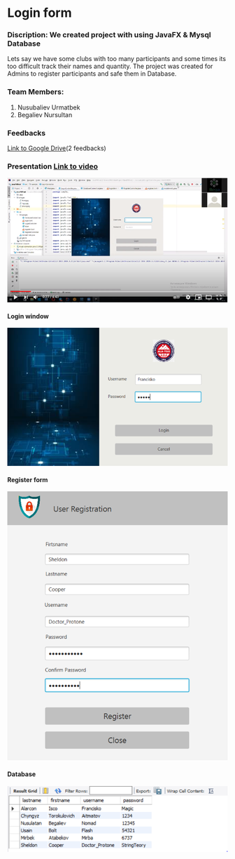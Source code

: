 # Login form
### Discription: We created project with using JavaFX & Mysql Database 
Lets say we have some clubs with too many participants and some times its too difficult track their names and quantity.
The project was created for Admins to register participants and safe them in Database.
### Team Members: 
1. Nusubaliev Urmatbek
2. Begaliev Nursultan 


### Feedbacks
[Link to Google Drive](https://drive.google.com/drive/folders/1WmeyakobBE_fMWQqa7rcznVExqF1WFnm?usp=sharing)(2 feedbacks)

### Presentation [Link to video](https://youtu.be/gOi2_r7J_rM)
[![Watch the video](https://github.com/Urmatbek-312/JavaFXFinal/blob/master/images/image-login-form.PNG)](https://youtu.be/gOi2_r7J_rM)

#### Login window

![Login form](https://github.com/Urmatbek-312/JavaFXFinal/blob/master/images/Login%20form-%201.PNG)

#### Register form

![Register form](https://github.com/Urmatbek-312/JavaFXFinal/blob/master/images/Register%20form%20-%202.PNG)

#### Database 

![database](https://github.com/Urmatbek-312/JavaFXFinal/blob/master/images/Database%20form.PNG)
